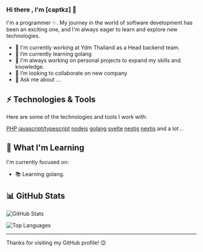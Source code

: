 ### Hi there , I'm [captkz] 👋

I'm a programmer ✨. My journey in the world of software development has been an exciting one, and I'm always eager to learn and explore new technologies.

- 💼 I'm currently working at Ydm Thailand as a Head backend team.
- 🌱 I’m currently learning golang
- 🚀 I'm always working on personal projects to expand my skills and knowledge.
- 👯 I’m looking to collaborate on new company
- 💬 Ask me about ...

## ⚡ Technologies & Tools

Here are some of the technologies and tools I work with:

[PHP](https://www.php.net)
[javascript/typescript](https://www.typescriptlang.org)
[nodejs](https://nodejs.org)
[golang](https://go.dev)
[svelte](https://svelte.dev)
[nestjs](https://nestjs.com)
[nextjs](https://nextjs.org)
and a lot ..

## 🌱 What I'm Learning

I'm currently focused on:

- 📚 Learning golang.

## 📊 GitHub Stats

![GitHub Stats](https://github-readme-stats.vercel.app/api?username=captainkie&show_icons=true&count_private=true)

![Top Languages](https://github-readme-stats.vercel.app/api/top-langs/?username=captainkie&layout=compact)

---

Thanks for visiting my GitHub profile! 😊
